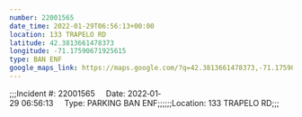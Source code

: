 ```yaml
---
number: 22001565
date_time: 2022-01-29T06:56:13+00:00
location: 133 TRAPELO RD
latitude: 42.3813661478373
longitude: -71.17590671925615
type: BAN ENF
google_maps_link: https://maps.google.com/?q=42.3813661478373,-71.17590671925615
---
```


;;;Incident #: 22001565     Date: 2022‐01‐29 06:56:13     Type: PARKING BAN ENF;;;;;;Location: 133 TRAPELO RD;;;
